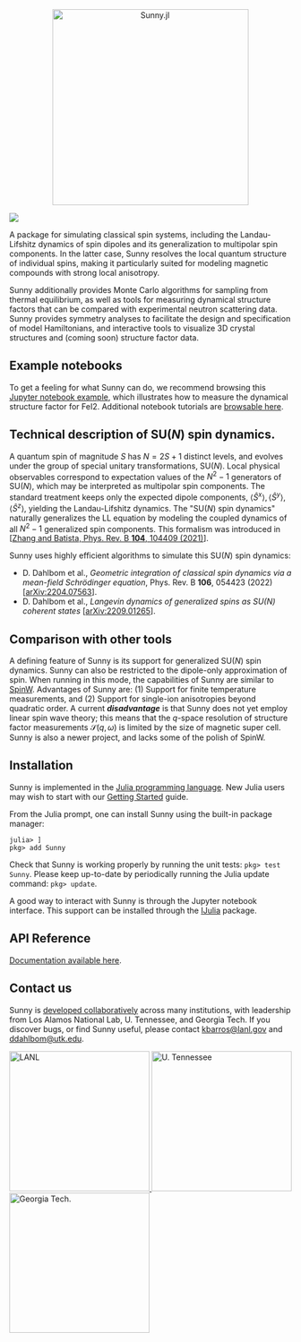<div align="center">
    <a href="https://github.com/SunnySuite/Sunny.jl/">
    <img src="https://raw.githubusercontent.com/SunnySuite/Sunny.jl/main/assets/sunny_logo.jpg" alt="Sunny.jl" width="350px">    
    </a>
</div>
<p>

<!--- [![](https://img.shields.io/badge/docs-stable-blue.svg)](https://sunnysuite.github.io/Sunny.jl/stable) --->

[![](https://img.shields.io/badge/docs-dev-blue.svg)](https://sunnysuite.github.io/Sunny.jl/dev)

A package for simulating classical spin systems, including the Landau-Lifshitz dynamics of spin dipoles and its generalization to multipolar spin components. In the latter case, Sunny resolves the local quantum structure of individual spins, making it particularly suited for modeling magnetic compounds with strong local anisotropy.

Sunny additionally provides Monte Carlo algorithms for sampling from thermal equilibrium, as well as tools for measuring dynamical structure factors that can be compared with experimental neutron scattering data. Sunny provides symmetry analyses to facilitate the design and specification of model Hamiltonians, and interactive tools to visualize 3D crystal structures and (coming soon) structure factor data.

## Example notebooks

To get a feeling for what Sunny can do, we recommend browsing this [Jupyter notebook example](http://nbviewer.org/github/SunnySuite/SunnyTutorials/blob/main/tutorials/FeI2/FeI2_tutorial.ipynb), which illustrates how to measure the dynamical structure factor for FeI2. Additional notebook tutorials are [browsable here](http://nbviewer.org/github/SunnySuite/SunnyTutorials/blob/main/tutorials).

## Technical description of SU(_N_) spin dynamics.

A quantum spin of magnitude _S_ has $N = 2 S + 1$ distinct levels, and evolves under the group of special unitary transformations, SU(_N_). Local physical observables correspond to expectation values of the $N^2-1$ generators of SU(_N_), which may be interpreted as multipolar spin components. The standard treatment keeps only the expected dipole components, $\langle \hat S^x\rangle,\langle \hat S^y\rangle,\langle \hat S^z\rangle$, yielding the Landau-Lifshitz dynamics. The "SU(_N_) spin dynamics" naturally generalizes the LL equation by modeling the coupled dynamics of all $N^2-1$ generalized spin components. This formalism was introduced in [[Zhang and Batista, Phys. Rev. B **104**, 104409 (2021)](https://arxiv.org/abs/2106.14125)].

Sunny uses highly efficient algorithms to simulate this SU(_N_) spin dynamics:
* D. Dahlbom et al., _Geometric integration of classical spin dynamics via a mean-field Schrödinger equation_, Phys. Rev. B **106**, 054423 (2022) [[arXiv:2204.07563](https://arxiv.org/abs/2204.07563)].
* D. Dahlbom et al., _Langevin dynamics of generalized spins as SU(N) coherent states_ [[arXiv:2209.01265](https://arxiv.org/abs/2209.01265)].

## Comparison with other tools

A defining feature of Sunny is its support for generalized SU(_N_) spin dynamics. Sunny can also be restricted to the dipole-only approximation of spin. When running in this mode, the capabilities of Sunny are similar to [SpinW](https://spinw.org/). Advantages of Sunny are: (1) Support for finite temperature measurements, and (2) Support for single-ion anisotropies beyond quadratic order. A current **_disadvantage_** is that Sunny does not yet employ linear spin wave theory; this means that the $q$-space resolution of structure factor measurements $\mathcal{S}(q,\omega)$ is limited by the size of magnetic super cell. Sunny is also a newer project, and lacks some of the polish of SpinW.

## Installation

Sunny is implemented in the [Julia programming language](https://julialang.org/). New Julia users may wish to start with our [Getting Started](GettingStarted.md) guide.

From the Julia prompt, one can install Sunny using the built-in package manager:
```
julia> ]
pkg> add Sunny
```

Check that Sunny is working properly by running the unit tests: `pkg> test Sunny`. Please keep up-to-date by periodically running the Julia update command: `pkg> update`.

A good way to interact with Sunny is through the Jupyter notebook interface. This support can be installed through the [IJulia](https://github.com/JuliaLang/IJulia.jl) package.

## API Reference

[Documentation available here](https://sunnysuite.github.io/Sunny.jl/dev).

## Contact us

Sunny is [developed collaboratively](https://github.com/SunnySuite/Sunny.jl/wiki/Contributors) across many institutions, with leadership from Los Alamos National Lab, U. Tennessee, and Georgia Tech. If you discover bugs, or find Sunny useful, please contact kbarros@lanl.gov and ddahlbom@utk.edu.

<div>
    <a href="https://www.lanl.gov">
    <img src="https://raw.githubusercontent.com/SunnySuite/Sunny.jl/main/assets/lanl.png" alt="LANL" width="250px">
    </a>
    <a href="https://www.utk.edu">
    <img src="https://raw.githubusercontent.com/SunnySuite/Sunny.jl/main/assets/utk.png" alt="U. Tennessee" width="250px">
    </a>
    <a href="https://www.gatech.edu/">
    <img src="https://raw.githubusercontent.com/SunnySuite/Sunny.jl/main/assets/gatech.png" alt="Georgia Tech." width="250px">
    </a>
</div>

